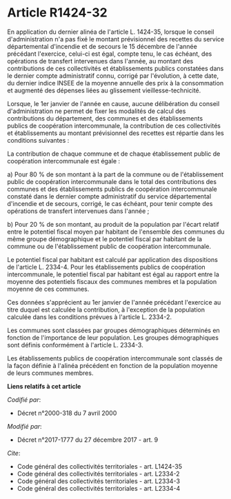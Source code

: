 # Article R1424-32

En application du dernier alinéa de l'article L. 1424-35, lorsque le conseil d'administration n'a pas fixé le montant
prévisionnel des recettes du service départemental d'incendie et de secours le 15 décembre de l'année précédant l'exercice,
celui-ci est égal, compte tenu, le cas échéant, des opérations de transfert intervenues dans l'année, au montant des
contributions de ces collectivités et établissements publics constatées dans le dernier compte administratif connu, corrigé
par l'évolution, à cette date, du dernier indice INSEE de la moyenne annuelle des prix à la consommation et augmenté des
dépenses liées au glissement vieillesse-technicité.

Lorsque, le 1er janvier de l'année en cause, aucune délibération du conseil d'administration ne permet de fixer les modalités
de calcul des contributions du département, des communes et des établissements publics de coopération intercommunale, la
contribution de ces collectivités et établissements au montant prévisionnel des recettes est répartie dans les conditions
suivantes :

La contribution de chaque commune et de chaque établissement public de coopération intercommunale est égale :

a) Pour 80 % de son montant à la part de la commune ou de l'établissement public de coopération intercommunale dans le total
des contributions des communes et des établissements publics de coopération intercommunale constaté dans le dernier compte
administratif du service départemental d'incendie et de secours, corrigé, le cas échéant, pour tenir compte des opérations de
transfert intervenues dans l'année ;

b) Pour 20 % de son montant, au produit de la population par l'écart relatif entre le potentiel fiscal moyen par habitant de
l'ensemble des communes du même groupe démographique et le potentiel fiscal par habitant de la commune ou de l'établissement
public de coopération intercommunale.

Le potentiel fiscal par habitant est calculé par application des dispositions de l'article L. 2334-4. Pour les établissements
publics de coopération intercommunale, le potentiel fiscal par habitant est égal au rapport entre la moyenne des potentiels
fiscaux des communes membres et la population moyenne de ces communes.

Ces données s'apprécient au 1er janvier de l'année précédant l'exercice au titre duquel est calculée la contribution, à
l'exception de la population calculée dans les conditions prévues à l'article L. 2334-2.

Les communes sont classées par groupes démographiques déterminés en fonction de l'importance de leur population. Les groupes
démographiques sont définis conformément à l'article L. 2334-3.

Les établissements publics de coopération intercommunale sont classés de la façon définie à l'alinéa précédent en fonction de
la population moyenne de leurs communes membres.

**Liens relatifs à cet article**

_Codifié par_:

  - Décret n°2000-318 du 7 avril 2000

_Modifié par_:

  - Décret n°2017-1777 du 27 décembre 2017 - art. 9

_Cite_:

  - Code général des collectivités territoriales - art. L1424-35
  - Code général des collectivités territoriales - art. L2334-2
  - Code général des collectivités territoriales - art. L2334-3
  - Code général des collectivités territoriales - art. L2334-4
